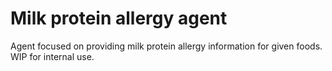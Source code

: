 # Milk protein allergy agent

Agent focused on providing milk protein allergy information for given foods. WIP for internal use.

